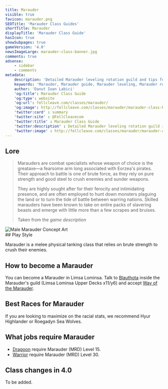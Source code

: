 ```yaml
---
title: Marauder
visible: true
favicon: marauder.png
SEOTitle: 'Marauder Class Guides'
shortTitle: Marauder
displayTitle: 'Marauder Class Guide'
hasIcon: true
showSubpages: true
gameVersion: '4.0'
newsImageLarge: marauder-class-banner.jpg
comments: true
adsense:
    - sidebar
    - comments
metadata:
    description: 'Detailed Marauder leveling rotation guild and tips for a better class understanding.'
    keywords: 'Marauder, Marauder guide, Marauder leveling, Marauder rotation, how to become an Marauder'
    author: 'Danut Ioan Labici'
    'og:title': Marauder Class Guide
    'og:type': website
    'og:url': fellcleave.com/classes/marauder/
    'og:image': http://fellcleave.com/classes/marauder/marauder-class-banner.jpg
    'twitter:card' : summary
    'twitter:site' : @FellCleavecom
    'twitter:title' : Marauder Class Guide
    'twitter:description' : Detailed Marauder leveling rotation guild including detailed Hunting Logs for each rank.
    'twitter:image' : http://fellcleave.com/classes/marauder/marauder-class-banner.jpg   
---
```


## Lore
<div class="row">
  <div class="col-md-6">
      <blockquote>
          <p>Marauders are combat specialists whose weapon of choice is the greataxe—a fearsome arm long associated with Eorzea's pirates. Their approach to battle is one of brute force, as they rely on pure strength and good steel to crush enemies and sunder weapons.</p>
          <p>They are highly sought after for their ferocity and intimidating presence, and are often employed to hunt down monsters plaguing the land or to turn the tide of battle between warring nations. Skilled marauders have been known to take on entire packs of slavering beasts and emerge with little more than a few scrapes and bruises.</p>
          <footer>Taken from the <cite title="Source Title">game description</cite></footer>
    </blockquote>
  </div>
  
  <div class="col-md-4">
      <img src="http://fellcleave.com/user/pages/03.classes/marauder/marauder-art.png" alt="Male Marauder Concept Art">
  </div>   
</div>
## Play Style

Marauder is a melee physical tanking class that relies on brute strength to crush their enemies.

## How to become a Marauder
You can become a Marauder in Limsa Lominsa. Talk to [Blauthota](http://xivdb.com/npc/1000926/blauthota) inside the Marauder's guild (Limsa Lominsa Upper Decks x11/y6) and accept [Way of the Marauder](http://xivdb.com/quest/65847/way+of+the+marauder). 

## Best Races for Marauder
If you are looking to maximize on the racial stats, we recommend Hyur Highlander or Roegadyn Sea Wolves. 

## What jobs require Marauder
* [Dragoon](http://fellcleave.com/jobs/dragoon) require Marauder (MRD) Level 15.
* [Warrior](http://fellcleave.com/jobs/warrior) require Marauder (MRD) Level 30.

## Class changes in 4.0
To be added.
